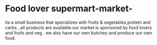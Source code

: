 # Food lover supermart-market-
its a small business that specializes with fruits & vegetables,protein and carbs...all products are available.our market is sponsored by food lovers and fruits and veg .
we also have our own butchey and produce our own food.
